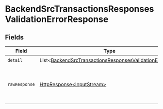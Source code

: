 # BackendSrcTransactionsResponsesValidationErrorResponse


## Fields

| Field                                                                                                                                      | Type                                                                                                                                       | Required                                                                                                                                   | Description                                                                                                                                |
| ------------------------------------------------------------------------------------------------------------------------------------------ | ------------------------------------------------------------------------------------------------------------------------------------------ | ------------------------------------------------------------------------------------------------------------------------------------------ | ------------------------------------------------------------------------------------------------------------------------------------------ |
| `detail`                                                                                                                                   | List\<[BackendSrcTransactionsResponsesValidationErrorItem](../../models/components/BackendSrcTransactionsResponsesValidationErrorItem.md)> | :heavy_check_mark:                                                                                                                         | N/A                                                                                                                                        |
| `rawResponse`                                                                                                                              | [HttpResponse\<InputStream>](https://docs.oracle.com/en/java/javase/11/docs/api/java.net.http/java/net/http/HttpResponse.html)             | :heavy_minus_sign:                                                                                                                         | Raw HTTP response; suitable for custom response parsing                                                                                    |